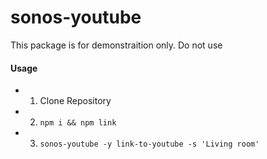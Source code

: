 sonos-youtube
===

This package is for demonstraition only. Do not use


#### Usage

- 1. Clone Repository
- 2. `npm i && npm link`
- 3. `sonos-youtube -y link-to-youtube -s 'Living room'`
